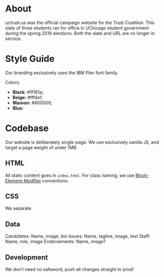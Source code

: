 # About

uctrust.us was the official campaign website for the Trust Coalition. This slate of three students ran for office in UChicago student government during the spring 2019 elections. Both the slate and URL are no longer in service. 

# Style Guide

Our branding exclusively uses the IBM Plex font family.

Colors:

* **Black:** #1f161a;
* **Beige:** #fff4e1;
* **Maroon:** #800000;
* **Blue:** 

# Codebase

Our website is deliberately single-page. We use exclusively vanilla JS, and target a page weight of under 1MB.


## HTML

All static content goes in `index.html`.
For class naming, we use [Block-Element-Modifier](http://getbem.com/naming/) conventions. 

## CSS

We separate 

## Data

Candidates: Name, image, bio
Issues: Name, tagline, image, text
Staff: Name, role, image
Endorsements: Name, image?

## Development

We don't need no safeword; push all changes straight to prod!
